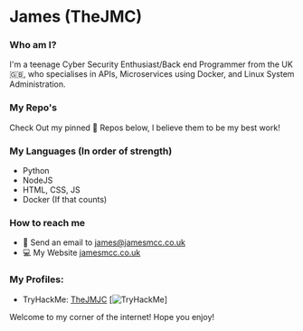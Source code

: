 # James (TheJMC)

### Who am I?
I'm a teenage Cyber Security Enthusiast/Back end Programmer from the UK :uk:, who specialises in APIs, Microservices using Docker, and Linux System Administration.

### My Repo's 
Check Out my pinned :pushpin: Repos below, I believe them to be my best work!

### My Languages (In order of strength)
- Python 
- NodeJS
- HTML, CSS, JS
- Docker (If that counts)

### How to reach me
- :email: Send an email to [james@jamesmcc.co.uk](mailto:james@jamesmcc.co.uk)
- :computer: My Website [jamesmcc.co.uk](http://jamesmcc.co.uk)

### My Profiles:
- TryHackMe: [TheJMJC](https://tryhackme.com/p/TheJMC)
[<img src="https://tryhackme-badges.s3.amazonaws.com/TheJMC.png" alt="TryHackMe">]

Welcome to my corner of the internet! Hope you enjoy!
